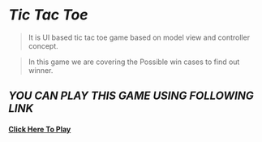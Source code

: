 # ***Tic Tac Toe***

> It is UI based tic tac toe game based on model view and controller concept.

> In this game we are covering the Possible win cases to find out winner.


## ***YOU CAN PLAY THIS GAME USING FOLLOWING LINK***
#### [Click Here To Play](https://ankurrai1.github.io/tic_tac_toe/)
